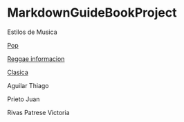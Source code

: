 # MarkdownGuideBookProject
Estilos de Musica 

[Pop](pop.md)

[Reggae informacion](reggaeinformación.md)

[Clasica](Musica_Clasica.md)

Aguilar Thiago

Prieto Juan

Rivas Patrese Victoria
